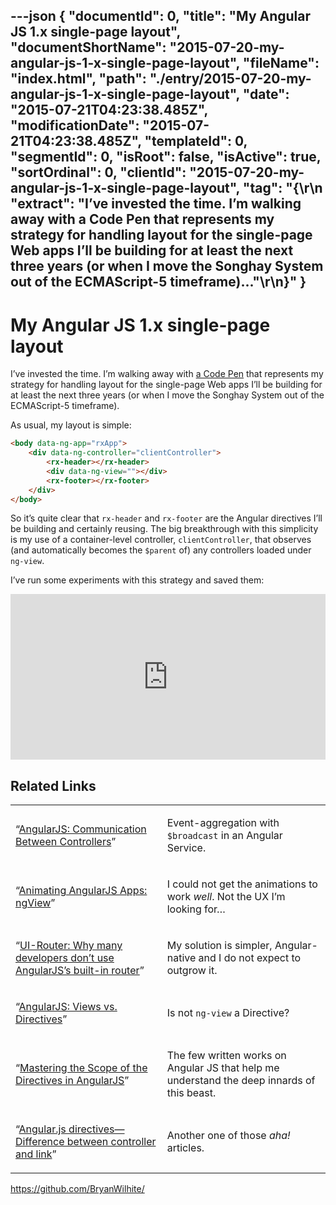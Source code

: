---json
{
  "documentId": 0,
  "title": "My Angular JS 1.x single-page layout",
  "documentShortName": "2015-07-20-my-angular-js-1-x-single-page-layout",
  "fileName": "index.html",
  "path": "./entry/2015-07-20-my-angular-js-1-x-single-page-layout",
  "date": "2015-07-21T04:23:38.485Z",
  "modificationDate": "2015-07-21T04:23:38.485Z",
  "templateId": 0,
  "segmentId": 0,
  "isRoot": false,
  "isActive": true,
  "sortOrdinal": 0,
  "clientId": "2015-07-20-my-angular-js-1-x-single-page-layout",
  "tag": "{\r\n  \"extract\": \"I’ve invested the time. I’m walking away with a Code Pen that represents my strategy for handling layout for the single-page Web apps I’ll be building for at least the next three years (or when I move the Songhay System out of the ECMAScript-5 timeframe)...\"\r\n}"
}
---

# My Angular JS 1.x single-page layout

I’ve invested the time. I’m walking away with [a Code Pen](http://codepen.io/rasx/pen/gpjaoZ) that represents my strategy for handling layout for the single-page Web apps I’ll be building for at least the next three years (or when I move the Songhay System out of the ECMAScript-5 timeframe).

As usual, my layout is simple:

```html
<body data-ng-app="rxApp">
    <div data-ng-controller="clientController">
        <rx-header></rx-header>
        <div data-ng-view=""></div>
        <rx-footer></rx-footer>
    </div>
</body>
```

So it’s quite clear that `rx-header` and `rx-footer` are the Angular directives I’ll be building and certainly reusing. The big breakthrough with this simplicity is my use of a container-level controller, `clientController`, that observes (and automatically becomes the `$parent` of) any controllers loaded under `ng-view`.

I’ve run some experiments with this strategy and saved them:

<!-- cSpell:disable -->
<iframe height="265" style="width: 100%;" scrolling="no" title="Angular: Multiple Templates w/ ngRoute, ngAnimate and a Directive" src="https://codepen.io/rasx/embed/gpjaoZ?height=265&theme-id=0&default-tab=js,result" frameborder="no" allowtransparency="true" allowfullscreen="true">
See the Pen <a href='https://codepen.io/rasx/pen/gpjaoZ'>Angular: Multiple Templates w/ ngRoute, ngAnimate and a Directive</a> by Bryan Wilhite
  (<a href='https://codepen.io/rasx'>@rasx</a>) on <a href='https://codepen.io'>CodePen</a>.
</iframe>
<!-- cSpell:enable -->

## Related Links

<table class="WordWalkingStickTable"><tr><td>

“[AngularJS: Communication Between Controllers](http://www.theroks.com/angularjs-communication-controllers/)”

</td><td>

Event-aggregation with `$broadcast` in an Angular Service.

</td></tr><tr><td>

“[Animating AngularJS Apps: ngView](https://scotch.io/tutorials/animating-angularjs-apps-ngview)”

</td><td>

I could not get the animations to work *well*. Not the UX I’m looking for…

</td></tr><tr><td>

“[UI-Router: Why many developers don’t use AngularJS’s built-in router](http://www.funnyant.com/angularjs-ui-router/)”

</td><td>

My solution is simpler, Angular-native and I do not expect to outgrow it.

</td></tr><tr><td>

“[AngularJS: Views vs. Directives](http://jan.varwig.org/archive/angularjs-views-vs-directives)”

</td><td>

Is not `ng-view` a Directive?

</td></tr><tr><td>

“[Mastering the Scope of the Directives in AngularJS](http://www.undefinednull.com/2014/02/11/mastering-the-scope-of-a-directive-in-angularjs/)”

</td><td>

The few written works on Angular JS that help me understand the deep innards of this beast.

</td></tr><tr><td>

“[Angular.js directives—Difference between controller and link](http://jasonmore.net/angular-js-directives-difference-controller-link/)”

</td><td>

Another one of those *aha!* articles.

</td></tr></table>

<https://github.com/BryanWilhite/>
